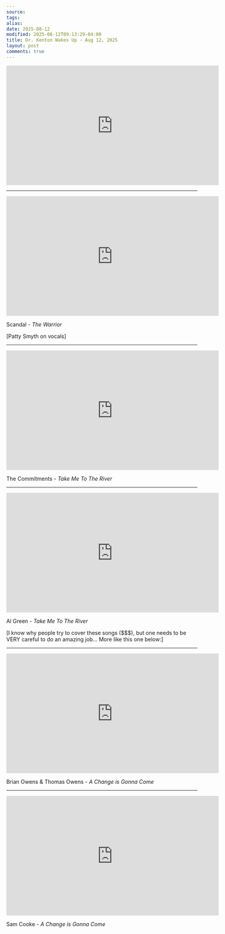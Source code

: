 ```yaml
---
source:
tags:
alias:
date: 2025-08-12
modified: 2025-08-12T09:13:29-04:00
title: Dr. Kenton Wakes Up - Aug 12, 2025
layout: post
comments: true
---
```


  

<iframe width="560" height="315" src="https://www.youtube.com/embed/x2z8NVfLtBA" title="YouTube video player" frameborder="0" allow="accelerometer; autoplay; clipboard-write; encrypted-media; gyroscope; picture-in-picture; web-share" allowfullscreen></iframe>

<!-- <img src="{{site.baseurl}}/images/[REPLACE]" width="560"> -->


---

<iframe width="560" height="315" src="https://www.youtube.com/embed/47y5bo8wtqM?si=bGJHmFpWubu0dgtO" title="YouTube video player" frameborder="0" allow="accelerometer; autoplay; clipboard-write; encrypted-media; gyroscope; picture-in-picture; web-share" referrerpolicy="strict-origin-when-cross-origin" allowfullscreen></iframe>

Scandal - *The Warrior*

[Patty Smyth on vocals]

---

<iframe width="560" height="315" src="https://www.youtube.com/embed/svdmgux-y2E?si=2UB85URVJzwaIxEi" title="YouTube video player" frameborder="0" allow="accelerometer; autoplay; clipboard-write; encrypted-media; gyroscope; picture-in-picture; web-share" referrerpolicy="strict-origin-when-cross-origin" allowfullscreen></iframe>


The Commitments - *Take Me To The River*


---


<iframe width="560" height="315" src="https://www.youtube.com/embed/9FBUgdhxe9M?si=Sn_lbRi7fw32Rcso" title="YouTube video player" frameborder="0" allow="accelerometer; autoplay; clipboard-write; encrypted-media; gyroscope; picture-in-picture; web-share" referrerpolicy="strict-origin-when-cross-origin" allowfullscreen></iframe>

Al Green - *Take Me To The River*

[I know why people try to cover these songs ($$$), but one needs to be VERY careful to do an amazing job... More like this one below:]

---

<iframe width="560" height="315" src="https://www.youtube.com/embed/cEXhZ8PwM-Y?si=nwNQ8-8Y5tTyZDMN" title="YouTube video player" frameborder="0" allow="accelerometer; autoplay; clipboard-write; encrypted-media; gyroscope; picture-in-picture; web-share" referrerpolicy="strict-origin-when-cross-origin" allowfullscreen></iframe>

Brian Owens & Thomas Owens - *A Change is Gonna Come*

---

<iframe width="560" height="315" src="https://www.youtube.com/embed/wEBlaMOmKV4?si=p5aSxLON4Mi94cSz" title="YouTube video player" frameborder="0" allow="accelerometer; autoplay; clipboard-write; encrypted-media; gyroscope; picture-in-picture; web-share" referrerpolicy="strict-origin-when-cross-origin" allowfullscreen></iframe>


Sam Cooke - *A Change is Gonna Come*
